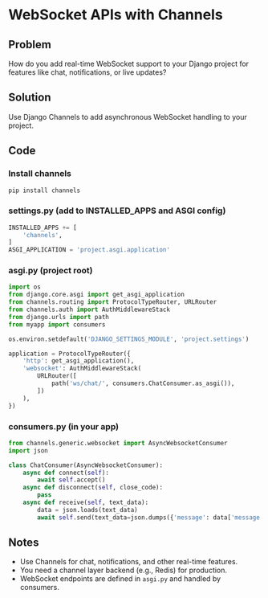 # WebSocket APIs with Channels

## Problem
How do you add real-time WebSocket support to your Django project for features like chat, notifications, or live updates?

## Solution
Use Django Channels to add asynchronous WebSocket handling to your project.

## Code

### Install channels
```bash
pip install channels
```

### settings.py (add to INSTALLED_APPS and ASGI config)
```python
INSTALLED_APPS += [
    'channels',
]
ASGI_APPLICATION = 'project.asgi.application'
```

### asgi.py (project root)
```python
import os
from django.core.asgi import get_asgi_application
from channels.routing import ProtocolTypeRouter, URLRouter
from channels.auth import AuthMiddlewareStack
from django.urls import path
from myapp import consumers

os.environ.setdefault('DJANGO_SETTINGS_MODULE', 'project.settings')

application = ProtocolTypeRouter({
    'http': get_asgi_application(),
    'websocket': AuthMiddlewareStack(
        URLRouter([
            path('ws/chat/', consumers.ChatConsumer.as_asgi()),
        ])
    ),
})
```

### consumers.py (in your app)
```python
from channels.generic.websocket import AsyncWebsocketConsumer
import json

class ChatConsumer(AsyncWebsocketConsumer):
    async def connect(self):
        await self.accept()
    async def disconnect(self, close_code):
        pass
    async def receive(self, text_data):
        data = json.loads(text_data)
        await self.send(text_data=json.dumps({'message': data['message']}))
```

## Notes
- Use Channels for chat, notifications, and other real-time features.
- You need a channel layer backend (e.g., Redis) for production.
- WebSocket endpoints are defined in `asgi.py` and handled by consumers. 